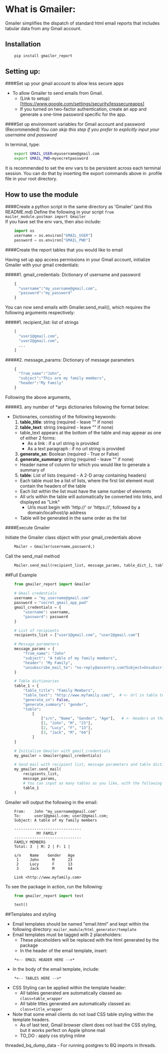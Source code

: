 # What is Gmailer:

   Gmailer simplifies the dispatch of standard html email reports that includes tabular data from any Gmail account.

## Installation
```bash
    pip install gmailer_report
```

## Setting up:

####Set up your gmail account to allow less secure apps
- To allow Gmailer to send emails from Gmail.
  - (Link to setup)[https://www.google.com/settings/security/lesssecureapps]
  - If you turned on two-factor authentication, create an app and generate a one-time password specific for the app.  

####Set up environment variables for Gmail account and password (Recommended)
   *You can skip this step if you prefer to explicitly input your username and password*
   
   In terminal, type:
```bash
    export GMAIL_USER=myusername@gmail.com
    export GMAIL_PWD=mysecretpassword
```

   It is recommended to set the env vars to be persistent across each terminal session. You can do that by inserting the export commands above in .profile file in your root directory.

## How to use the module

####Create a python script in the same directory as 'Gmailer' (and this README.md)
Define the following in your script
`from mailer_module.postman import Gmailer`  
If you have set the env vars, then also include:
```python
    import os
    username = os.environ["GMAIL_USER"]
    password = os.environ["GMAIL_PWD"]
```

####Create the report tables that you would like to email

Having set up app access permissions in your Gmail account, initialize Gmailer with your gmail credentials:

#####1. gmail_credentials: Dictionary of username and password
```python
    {
      "username":"my_username@gmail.com",
      "password":"my_password"
    }
```

You can now send emails with Gmailer.send_mail(), which requires the following arguments respectively:

#####1. recipient_list: list of strings 
```python
    [
      "user1@gmail.com",
      "user2@gmail.com", 
      ...
    ]
```

#####2. message_params: Dictionary of message parameters
```python
    {
      "from_name":"John",
      "subject":"This are my family members",
      "header":"My Family"
    }
```

Following the above arguments,

#####3. any number of *args dictionaries following the format below:
- Dictionaries, consisting of the following keywords:
  1. **table_title**: string  (required - leave "" if none)
  2. **table_text**: string  (required - leave "" if none)
    * table_text appears at the bottom of the table and may appear as one of either 2 forms:
      * As a link : if a url string is provided
      * As a text paragraph : if no url string is provided
  3. **generate_sn**: Boolean  (required - True or False)
  4. **generate_summary**: string (required - leave "" if none)
    * Header name of column for which you would like to generate a summary of
  5. **table**: List of lists (required - A 2-D array containing headers)
    * Each table must be a list of lists, where the first list element must contain the headers of the table
    * Each list within the list must have the same number of elements
    * All urls within the table will automatically be converted into links, and displayed as "Link"
      * Urls must begin with 'http://' or 'https://', followed by a domain/localhost/ip address
    * Table will be generated in the same order as the list

####Execute Gmailer

Initiate the Gmailer class object with your gmail_credentials above
```python
    Mailer = Gmailer(username,password,)
```
Call the send_mail method
```python
    Mailer.send_mail(recipient_list, message_params, table_dict_1, table_dict_2, ...)
```

##Full Example
```python
    from gmailer_report import Gmailer
    
    # Gmail credentials
    username = "my_username@gmail.com"
    password = "secret_gmail_app_pwd"
    gmail_credentials = {
        "username": username,
        "password": password
    }

    # List of recipients
    recipients_list = ["user1@gmail.com", "user2@gmail.com"]

    # Message parameters
    message_params = {
        "from_name": "John"
        "subject": "A table of my family members",
        "header": "My Family",
        "unsubscribe_mail_to": "no-reply@ancentry.com?Subject=Unsubscribe"
    }

    # Table dictionaries
    table_1 = {
        "table_title": "Family Members",
        "table_text": "http://www.myfamily.com/",  # <- Url in table text is automatically converted to link
        "generate_sn": False,
        "generate_summary": "gender",
        "table":
            [
                ["s/n", "Name", "Gender", "Age"],   # <- Headers on the first row
                [1, "John", "M", "23"],
                [2, "Lucy", "F", "13"],
                [3, "Jack", "M", "64"]
            ]
    }

    # Initialize Gmailer with gmail_credentials
    my_gmailer = Gmailer(gmail_credentials)

    # Send mail with recipient list, message parameters and table dictionaries
    my_gmailer.send_mail(
        recipients_list,
        message_params,
        # You can input as many tables as you like, with the following table-dict format
        table_1
    )
```

Gmailer will output the following in the email:
```
    From:    John "my_username@gmail.com"
    To:      user1@gmail.com; user2@gmail.com;
    Subject: A table of my family members
```
```
    ------------------------------
              MY FAMILY
    ------------------------------
    FAMILY MEMBERS
    Total: 3  | M: 2 | F: 1 |

    s/n    Name    Gender   Age
     1     John      M      23
     2     Lucy      F      13
     3     Jack      M      64

    Link <http://www.myfamily.com>
```
To see the package in action, run the following:
```python
    from gmailer_report import test

    test()
```

##Templates and styling
- Email templates should be named "email.html" and kept within the following directory: `mailer_module/html_generator/template`
- Email templates must be tagged with 2 placeholders: 
  - These placeholders will be replaced with the html generated by the package
  - In the header of the email template, insert:
```
    *<-- EMAIL HEADER HERE -->*
```
  - In the body of the email template, include:
```
    *<-- TABLES HERE -->*
```
- CSS Styling can be applied within the template header:
  - All tables generated are automatically classed as: `class=table_wrapper`
  - All table titles generated are automatically classed as: `class=title_wrapper`
- Note that some email clients do not load CSS table styling within the template headers.
    - As of last test, Gmail browser client does not load the CSS styling, but it works perfect on Apple iphone mail
    - TO_DO : apply css styling inline

threaded_bq_dump_data - For running postgres to BQ imports in threads.